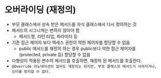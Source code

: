 # 오버라이딩 (재정의)

- 부모 클래스에서 상속 받은 메서드를 자식 클래스에서 다시 정의하는 것
- 메서드의 시그니쳐는 변하지 않아야 함
  - 메서드명, 리턴 타입, 파라미터 등
- 기존 접근 제어자 보다 엑세스 권한이 약한 제어자를 할당할 수 없음
  - public 메서드를 재정의 하는 경우 public보다 약한 접근 제어자를 (protected, private 등) 할당할 수 없음
- 다형성이 적용된 변수의 메서드를 호출하면, 재정의 된 메서드를 호출한다.
- ```@Override 어노테이션이 없어도 재정의는 되지만, 부모 클래스의 메서드가 사라지거나, 오타를 방지할 수 없다.```